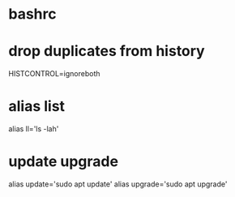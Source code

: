 # bashrc

# drop duplicates from history
HISTCONTROL=ignoreboth

# alias list
alias ll='ls -lah'

# update upgrade
alias update='sudo apt update'
alias upgrade='sudo apt upgrade'
